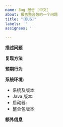 ```yaml
---
name: Bug 报告 [中文]
about: 报告整合包的一个问题
title: "[BUG]"
labels: ''
assignees: ''

---
```


<!--如果这会崩溃, 将标题中的 [BUG] 替换为 [CRASH].-->
**描述问题**
<!--清晰准确地描述问题.-->

**复现方法**
<!--复现问题的步骤:-->

<!-- 
举例:  
1. 启动整合包  
2. 载入世界  
3. 移动到位置 x,y,z  
4. 发现问题 -->

**预期行为**
<!-- 清晰准确地描述你希望发生的行为. -->

**系统环境:**

 - 系统及版本: <!-- 例如 Win 11 23H2 22631.4460, Ubuntu 22.04 Linux 6.8.0-40-generic, ... -->
 - Java 版本: <!--例如 1.8.0_432-->
 - 启动器: <!--例如 PrismLauncher-->
 - 整合包版本: <!--例如 0.0.6-->

**额外信息**
<!-- 如果有日志和崩溃报告,请贴出来. 它们可以在对应的 .minecraft/logs 和 .minecraft/crash-reports 文件夹下找到. 
如果你的问题只会在某个特定世界中发生, 请上传它. 
-->
